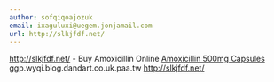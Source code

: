 ```yaml
---
author: sofqiqoajozuk
email: ixaguluxi@uegem.jonjamail.com
url: http://slkjfdf.net/
---
```


http://slkjfdf.net/ - Buy Amoxicillin Online <a href="http://slkjfdf.net/">Amoxicillin 500mg Capsules</a> ggp.wyqi.blog.dandart.co.uk.paa.tw http://slkjfdf.net/